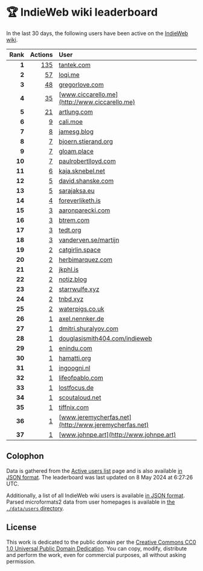 # 🏆 IndieWeb wiki leaderboard

In the last 30 days, the following users have been active on the [IndieWeb wiki](https://indieweb.org).

| Rank | Actions | User |
|-----:|--------:|:-----|
| **1** | [135](https://indieweb.org/Special:Contributions/Tantek.com) | [tantek.com](http://tantek.com) |
| **2** | [57](https://indieweb.org/Special:Contributions/Loqi.me) | [loqi.me](http://loqi.me) |
| **3** | [48](https://indieweb.org/Special:Contributions/Gregorlove.com) | [gregorlove.com](http://gregorlove.com) |
| **4** | [35](https://indieweb.org/Special:Contributions/Www.ciccarello.me) | [www.ciccarello.me](http://www.ciccarello.me) |
| **5** | [21](https://indieweb.org/Special:Contributions/Artlung.com) | [artlung.com](http://artlung.com) |
| **6** | [9](https://indieweb.org/Special:Contributions/Cali.moe) | [cali.moe](http://cali.moe) |
| **7** | [8](https://indieweb.org/Special:Contributions/Jamesg.blog) | [jamesg.blog](http://jamesg.blog) |
| **8** | [7](https://indieweb.org/Special:Contributions/Bjoern.stierand.org) | [bjoern.stierand.org](http://bjoern.stierand.org) |
| **9** | [7](https://indieweb.org/Special:Contributions/Gloam.place) | [gloam.place](http://gloam.place) |
| **10** | [7](https://indieweb.org/Special:Contributions/Paulrobertlloyd.com) | [paulrobertlloyd.com](http://paulrobertlloyd.com) |
| **11** | [6](https://indieweb.org/Special:Contributions/Kaja.sknebel.net) | [kaja.sknebel.net](http://kaja.sknebel.net) |
| **12** | [5](https://indieweb.org/Special:Contributions/David.shanske.com) | [david.shanske.com](http://david.shanske.com) |
| **13** | [5](https://indieweb.org/Special:Contributions/Sarajaksa.eu) | [sarajaksa.eu](http://sarajaksa.eu) |
| **14** | [4](https://indieweb.org/Special:Contributions/Foreverliketh.is) | [foreverliketh.is](http://foreverliketh.is) |
| **15** | [3](https://indieweb.org/Special:Contributions/Aaronparecki.com) | [aaronparecki.com](http://aaronparecki.com) |
| **16** | [3](https://indieweb.org/Special:Contributions/Btrem.com) | [btrem.com](http://btrem.com) |
| **17** | [3](https://indieweb.org/Special:Contributions/Tedt.org) | [tedt.org](http://tedt.org) |
| **18** | [3](https://indieweb.org/Special:Contributions/Vanderven.se_martijn) | [vanderven.se/martijn](http://vanderven.se/martijn) |
| **19** | [2](https://indieweb.org/Special:Contributions/Catgirlin.space) | [catgirlin.space](http://catgirlin.space) |
| **20** | [2](https://indieweb.org/Special:Contributions/Herbimarquez.com) | [herbimarquez.com](http://herbimarquez.com) |
| **21** | [2](https://indieweb.org/Special:Contributions/Jkphl.is) | [jkphl.is](http://jkphl.is) |
| **22** | [2](https://indieweb.org/Special:Contributions/Notiz.blog) | [notiz.blog](http://notiz.blog) |
| **23** | [2](https://indieweb.org/Special:Contributions/Starrwulfe.xyz) | [starrwulfe.xyz](http://starrwulfe.xyz) |
| **24** | [2](https://indieweb.org/Special:Contributions/Tnbd.xyz) | [tnbd.xyz](http://tnbd.xyz) |
| **25** | [2](https://indieweb.org/Special:Contributions/Waterpigs.co.uk) | [waterpigs.co.uk](http://waterpigs.co.uk) |
| **26** | [1](https://indieweb.org/Special:Contributions/Axel.nennker.de) | [axel.nennker.de](http://axel.nennker.de) |
| **27** | [1](https://indieweb.org/Special:Contributions/Dmitri.shuralyov.com) | [dmitri.shuralyov.com](http://dmitri.shuralyov.com) |
| **28** | [1](https://indieweb.org/Special:Contributions/Douglasjsmith404.com_indieweb) | [douglasjsmith404.com/indieweb](http://douglasjsmith404.com/indieweb) |
| **29** | [1](https://indieweb.org/Special:Contributions/Enindu.com) | [enindu.com](http://enindu.com) |
| **30** | [1](https://indieweb.org/Special:Contributions/Hamatti.org) | [hamatti.org](http://hamatti.org) |
| **31** | [1](https://indieweb.org/Special:Contributions/Ingoogni.nl) | [ingoogni.nl](http://ingoogni.nl) |
| **32** | [1](https://indieweb.org/Special:Contributions/Lifeofpablo.com) | [lifeofpablo.com](http://lifeofpablo.com) |
| **33** | [1](https://indieweb.org/Special:Contributions/Lostfocus.de) | [lostfocus.de](http://lostfocus.de) |
| **34** | [1](https://indieweb.org/Special:Contributions/Scoutaloud.net) | [scoutaloud.net](http://scoutaloud.net) |
| **35** | [1](https://indieweb.org/Special:Contributions/Tiffnix.com) | [tiffnix.com](http://tiffnix.com) |
| **36** | [1](https://indieweb.org/Special:Contributions/Www.jeremycherfas.net) | [www.jeremycherfas.net](http://www.jeremycherfas.net) |
| **37** | [1](https://indieweb.org/Special:Contributions/Www.johnpe.art) | [www.johnpe.art](http://www.johnpe.art) |


## Colophon

Data is gathered from the [Active users list](https://indieweb.org/Special:ActiveUsers) page and is also available [in JSON format](https://github.com/jgarber623/indieweb-wiki-leaderboard/blob/main/data/leaderboard.json). The leaderboard was last updated on 8 May 2024 at 6:27:26 UTC.

Additionally, a list of all IndieWeb wiki users is available [in JSON format](https://github.com/jgarber623/indieweb-wiki-leaderboard/blob/main/data/users.json). Parsed microformats2 data from user homepages is available in [the `./data/users` directory](https://github.com/jgarber623/indieweb-wiki-leaderboard/blob/main/data/users).

## License

This work is dedicated to the public domain per the [Creative Commons CC0 1.0 Universal Public Domain Dedication](https://creativecommons.org/publicdomain/zero/1.0/). You can copy, modify, distribute and perform the work, even for commercial purposes, all without asking permission.

